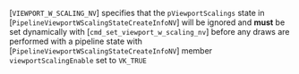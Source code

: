 [`VIEWPORT_W_SCALING_NV`] specifies that the
`pViewportScalings` state in
[`PipelineViewportWScalingStateCreateInfoNV`] will be ignored and
 **must**  be set dynamically with [`cmd_set_viewport_w_scaling_nv`] before
any draws are performed with a pipeline state with
[`PipelineViewportWScalingStateCreateInfoNV`] member
`viewportScalingEnable` set to `VK_TRUE`